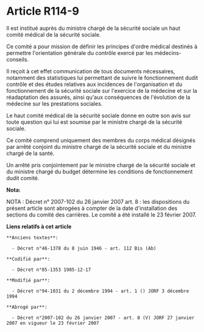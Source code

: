 # Article R114-9

Il est institué auprès du ministre chargé de la sécurité sociale un haut comité médical de la sécurité sociale. 

Ce comité a pour mission de définir les principes d'ordre médical destinés à permettre l'orientation générale du contrôle
exercé par les médecins-conseils. 

Il reçoit à cet effet communication de tous documents nécessaires, notamment des statistiques lui permettant de suivre le
fonctionnement dudit contrôle et des études relatives aux incidences de l'organisation et du fonctionnement de la sécurité
sociale sur l'exercice de la médecine et sur la réadaptation des assurés, ainsi qu'aux conséquences de l'évolution de la
médecine sur les prestations sociales. 

Le haut comité médical de la sécurité sociale donne en outre son avis sur toute question qui lui est soumise par le ministre
chargé de la sécurité sociale.

Ce comité comprend uniquement des membres du corps médical désignés par arrêté conjoint du ministre chargé de la sécurité
sociale et du ministre chargé de la santé. 

Un arrêté pris conjointement par le ministre chargé de la sécurité sociale et du ministre chargé du budget détermine les
conditions de fonctionnement dudit comité.

**Nota:**

NOTA : Décret n° 2007-102 du 26 janvier 2007 art. 8 : les dispositions du présent article sont abrogées à compter de la date
d'installation des sections du comité des carrières. Le comité a été installé le 23 février 2007.

**Liens relatifs à cet article**

	**Anciens textes**:

	  - Décret n°46-1378 du 8 juin 1946 - art. 112 Bis (Ab)

	**Codifié par**:

	  - Décret n°85-1353 1985-12-17

	**Modifié par**:

	  - Décret n°94-1031 du 2 décembre 1994 - art. 1 () JORF 3 décembre 1994

	**Abrogé par**:

	  - Décret n°2007-102 du 26 janvier 2007 - art. 8 (V) JORF 27 janvier 2007 en vigueur le 23 février 2007
